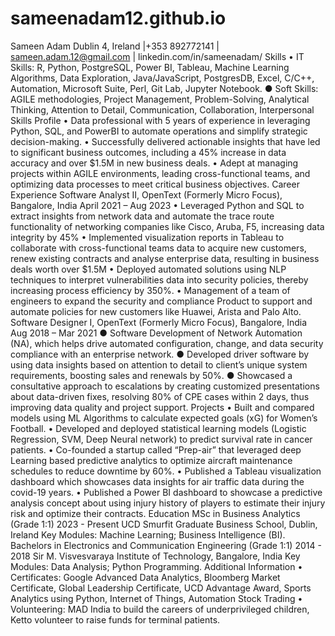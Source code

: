 # sameenadam12.github.io
Sameen Adam
   Dublin 4, Ireland |+353 892772141 |  sameen.adam.12@gmail.com  | linkedin.com/in/sameenadam/ 
Skills
•	IT Skills: R, Python, PostgreSQL, Power BI, Tableau, Machine Learning Algorithms, Data Exploration, Java/JavaScript, PostgresDB, Excel, C/C++, Automation, Microsoft Suite, Perl, Git Lab, Jupyter Notebook.
●	Soft Skills: AGILE methodologies, Project Management, Problem-Solving, Analytical Thinking, Attention to Detail, Communication, Collaboration, Interpersonal Skills
Profile
•	Data professional with 5 years of experience in leveraging Python, SQL, and PowerBI to automate operations and simplify strategic decision-making.
•	Successfully delivered actionable insights that have led to significant business outcomes, including a 45% increase in data accuracy and over $1.5M in new business deals.
•	Adept at managing projects within AGILE environments, leading cross-functional teams, and optimizing data processes to meet critical business objectives.
Career Experience 
Software Analyst II, OpenText (Formerly Micro Focus), Bangalore, India	 April 2021 – Aug 2023
•	Leveraged Python and SQL to extract insights from network data and automate the trace route functionality of networking companies like Cisco, Aruba, F5, increasing data integrity by 45%
•	Implemented visualization reports in Tableau to collaborate with cross-functional teams data
 to acquire new customers, renew existing contracts and analyse enterprise data, resulting in business deals worth over $1.5M
•	Deployed automated solutions using NLP techniques to interpret vulnerabilities data into security policies, thereby increasing process efficiency by 350%.
•	Management of a team of engineers to expand the security and compliance Product to support and automate policies for new customers like Huawei, Arista and Palo Alto.
Software Designer I, OpenText (Formerly Micro Focus), Bangalore, India	 Aug 2018 – Mar 2021
●	Software Development of Network Automation (NA), which helps drive automated configuration, change, and data security compliance with an enterprise network. 
●	Developed driver software by using data insights based on attention to detail to client’s unique system requirements, boosting sales and renewals by 50%.
●	Showcased a consultative approach to escalations by creating customized presentations about data-driven fixes, resolving 80% of CPE cases within 2 days, thus improving data quality and project support.
Projects
•	Built and compared models using ML Algorithms to calculate expected goals (xG) for Women’s Football.
•	Developed and deployed statistical learning models (Logistic Regression, SVM, Deep Neural network) to predict survival rate in cancer patients.
•	Co-founded a startup called “Prep-air” that leveraged deep Learning based predictive analytics to optimize aircraft maintenance schedules to reduce downtime by 60%.
•	Published a Tableau visualization dashboard which showcases data insights for air traffic data during the covid-19 years.
•	Published a Power BI dashboard to showcase a predictive analysis concept about using injury history of players to estimate their injury risk and optimize their contracts.
Education
MSc in Business Analytics (Grade 1:1)							 2023 - Present
UCD Smurfit Graduate Business School, Dublin, Ireland 
Key Modules: Machine Learning; Business Intelligence (BI).  
Bachelors in Electronics and Communication Engineering (Grade 1:1) 	2014 - 2018
Sir M. Visvesvaraya Institute of Technology, Bangalore, India
Key Modules: Data Analysis; Python Programming.
Additional Information
•	Certificates: Google Advanced Data Analytics, Bloomberg Market Certificate, Global Leadership Certificate, UCD Advantage Award, Sports Analytics using Python, Internet of Things, Automation Stock Trading
•	Volunteering: MAD India to build the careers of underprivileged children, Ketto volunteer to raise funds for terminal patients.
